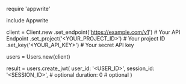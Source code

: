 require 'appwrite'

include Appwrite

client = Client.new
    .set_endpoint('https://example.com/v1') # Your API Endpoint
    .set_project('<YOUR_PROJECT_ID>') # Your project ID
    .set_key('<YOUR_API_KEY>') # Your secret API key

users = Users.new(client)

result = users.create_jwt(
    user_id: '<USER_ID>',
    session_id: '<SESSION_ID>', # optional
    duration: 0 # optional
)
